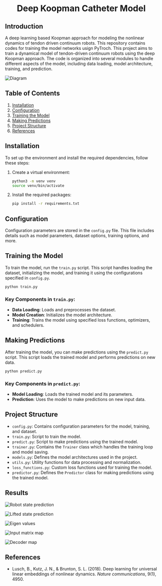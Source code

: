 <div align="center">

# Deep Koopman Catheter Model

</div>

## Introduction
A deep learning based Koopman approach for modeling the nonlinear dynamics of tendon driven continuum robots.
This repository contains codes for training the model networks usign PyTroch.
This project aims to train a dynamical model of tendon-driven continuum robots using the deep Koopman approach. The code is organized into several modules to handle different aspects of the model, including data loading, model architecture, training, and prediction.

![Diagram](./figures/Diagram.png)

## Table of Contents

1. [Installation](#installation)
2. [Configuration](#configuration)
3. [Training the Model](#training-the-model)
4. [Making Predictions](#making-predictions)
5. [Project Structure](#project-structure)
6. [References](#references)


## Installation

To set up the environment and install the required dependencies, follow these steps:

1. Create a virtual environment:
    ```bash
    python3 -m venv venv
    source venv/bin/activate
    ```

2. Install the required packages:
    ```bash
    pip install -r requirements.txt
    ```

## Configuration

Configuration parameters are stored in the `config.py` file. This file includes details such as model parameters, dataset options, training options, and more.


## Training the Model

To train the model, run the `train.py` script. This script handles loading the dataset, initializing the model, and training it using the configurations specified in `config.py`.

```bash
python train.py
```

### Key Components in `train.py`:
- **Data Loading**: Loads and preprocesses the dataset.
- **Model Creation**: Initializes the model architecture.
- **Training**: Trains the model using specified loss functions, optimizers, and schedulers.

## Making Predictions

After training the model, you can make predictions using the `predict.py` script. This script loads the trained model and performs predictions on new data.

```bash
python predict.py
```

### Key Components in `predict.py`:
- **Model Loading**: Loads the trained model and its parameters.
- **Prediction**: Uses the model to make predictions on new input data.

## Project Structure

- `config.py`: Contains configuration parameters for the model, training, and dataset.
- `train.py`: Script to train the model.
- `predict.py`: Script to make predictions using the trained model.
- `trainer.py`: Contains the `Trainer` class which handles the training loop and model saving.
- `models.py`: Defines the model architectures used in the project.
- `utils.py`: Utility functions for data processing and normalization.
- `loss_functions.py`: Custom loss functions used for training the model.
- `predictor.py`: Defines the `Predictor` class for making predictions using the trained model.


## Results


![Robot state prediction](./figures/Prediction_States.png)

![Lifted state prediction](./figures/Prediction_Lifted_States.png)

![Eigen values](./figures/Prediction_Eigen.png)

![Input matrix map](./figures/Prediction_B_Matrix.png)

![Decoder map](./figures/Decoder_map.png)


## References

- Lusch, B., Kutz, J. N., & Brunton, S. L. (2018). Deep learning for universal linear embeddings of nonlinear dynamics. *Nature communications*, 9(1), 4950.

